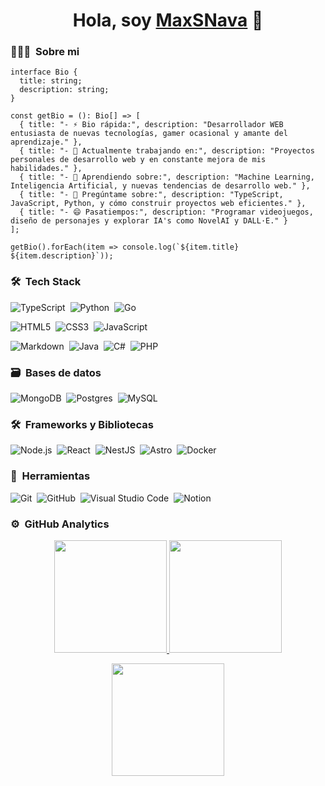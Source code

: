 <div align="center">
  <h1 align="center">Hola, soy <a href="">MaxSNava</a> 👋</h1>
</div>

### 👨🏻‍💻 &nbsp;Sobre mi
```typescripy
interface Bio {
  title: string;
  description: string;
}

const getBio = (): Bio[] => [
  { title: "- ⚡ Bio rápida:", description: "Desarrollador WEB entusiasta de nuevas tecnologías, gamer ocasional y amante del aprendizaje." },
  { title: "- 🔭 Actualmente trabajando en:", description: "Proyectos personales de desarrollo web y en constante mejora de mis habilidades." },
  { title: "- 🌱 Aprendiendo sobre:", description: "Machine Learning, Inteligencia Artificial, y nuevas tendencias de desarrollo web." },
  { title: "- 💬 Pregúntame sobre:", description: "TypeScript, JavaScript, Python, y cómo construir proyectos web eficientes." },
  { title: "- 😄 Pasatiempos:", description: "Programar videojuegos, diseño de personajes y explorar IA's como NovelAI y DALL·E." }
];

getBio().forEach(item => console.log(`${item.title} ${item.description}`));
```
### 🛠 &nbsp;Tech Stack

![TypeScript](https://img.shields.io/badge/typescript-%23007ACC.svg?style=for-the-badge&logo=typescript&logoColor=white)&nbsp;
![Python](https://img.shields.io/badge/python-3670A0?style=for-the-badge&logo=python&logoColor=ffdd54)&nbsp;
![Go](https://img.shields.io/badge/go-%2300ADD8.svg?style=for-the-badge&logo=go&logoColor=white)&nbsp;

![HTML5](https://img.shields.io/badge/html5-%23E34F26.svg?style=for-the-badge&logo=html5&logoColor=white)&nbsp;
![CSS3](https://img.shields.io/badge/css3-%231572B6.svg?style=for-the-badge&logo=css3&logoColor=white)&nbsp;
![JavaScript](https://img.shields.io/badge/javascript-%23323330.svg?style=for-the-badge&logo=javascript&logoColor=%23F7DF1E)&nbsp;

![Markdown](https://img.shields.io/badge/markdown-%23000000.svg?style=for-the-badge&logo=markdown&logoColor=white)&nbsp;
![Java](https://img.shields.io/badge/java-%23ED8B00.svg?style=for-the-badge&logo=java&logoColor=white)&nbsp;
![C#](https://img.shields.io/badge/csharp-%23239120.svg?style=for-the-badge&logo=csharp&logoColor=white)&nbsp;
![PHP](https://img.shields.io/badge/php-%23777BB4.svg?style=for-the-badge&logo=php&logoColor=white)&nbsp;


### 🗃 &nbsp;Bases de datos

![MongoDB](https://img.shields.io/badge/MongoDB-%234ea94b.svg?style=for-the-badge&logo=mongodb&logoColor=white)&nbsp;
![Postgres](https://img.shields.io/badge/postgres-%23316192.svg?style=for-the-badge&logo=postgresql&logoColor=white)&nbsp;
![MySQL](https://img.shields.io/badge/mysql-%2300f.svg?style=for-the-badge&logo=mysql&logoColor=white)&nbsp;


### 🛠 &nbsp;Frameworks y Bibliotecas

![Node.js](https://img.shields.io/badge/node.js-%2343853D.svg?style=for-the-badge&logo=node.js&logoColor=white)&nbsp;
![React](https://img.shields.io/badge/react-%2320232a.svg?style=for-the-badge&logo=react&logoColor=%2361DAFB)&nbsp;
![NestJS](https://img.shields.io/badge/nestjs-%23E0234E.svg?style=for-the-badge&logo=nestjs&logoColor=white)&nbsp;
![Astro](https://img.shields.io/badge/astro-%23000.svg?style=for-the-badge&logo=astro&logoColor=white)&nbsp;
![Docker](https://img.shields.io/badge/docker-%230db7ed.svg?style=for-the-badge&logo=docker&logoColor=white)&nbsp;


### 🧰 &nbsp;Herramientas

![Git](https://img.shields.io/badge/git-%23F05033.svg?style=for-the-badge&logo=git&logoColor=white)&nbsp;
![GitHub](https://img.shields.io/badge/github-%23121011.svg?style=for-the-badge&logo=github&logoColor=white)&nbsp;
![Visual Studio Code](https://img.shields.io/badge/Visual%20Studio%20Code-0078d7.svg?style=for-the-badge&logo=visual-studio-code&logoColor=white)&nbsp;
![Notion](https://img.shields.io/badge/Notion-%23000000.svg?style=for-the-badge&logo=notion&logoColor=white)&nbsp;

### ⚙️ &nbsp;GitHub Analytics

<p align="center">
  <a href="https://github.com/MaxSNava">
    <img height="180em" src="https://github-readme-stats-eight-theta.vercel.app/api?username=MaxSNava&show_icons=true&theme=algolia&include_all_commits=true&count_private=true"/>
  </a>
  <a href="https://github.com/MaxSNava">
    <img height="180em" src="https://github-readme-stats-eight-theta.vercel.app/api/top-langs/?username=MaxSNava&layout=compact&langs_count=8&theme=algolia"/>
  </a>
</p>

<p align="center">
  <img height="180em" src="https://github-readme-streak-stats.herokuapp.com/?user=MaxSNava&theme=dark&hide_border=true"/>
</p>


